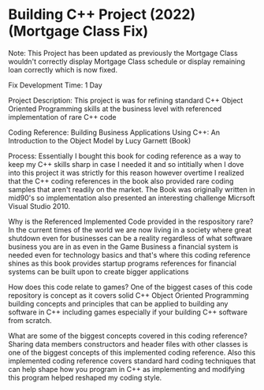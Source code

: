 # Building C++ Project (2022) (Mortgage Class Fix) 
Note: This Project has been updated as previously the Mortgage Class wouldn't correctly display Mortgage Class schedule or display remaining loan correctly which is now fixed.

Fix Development Time: 1 Day


Project Description: This project is was for refining standard C++ Object Oriented Programming skills at the business level with referenced implementation of rare C++ code

Coding Reference: Building Business Applications Using C++: An Introduction to the Object Model by Lucy Garnett (Book)

Process: Essentially I bought this book for coding reference as a way to keep my C++ skills sharp in case I needed it and so intitially when I dove into this project it was strictly for this reason however overtime I realized that the C++ coding references in the book also provided rare coding samples that aren't readily on the market. The Book was originally written in mid90's so implementation also presented an interesting challenge Micrsoft Visual Studio 2010.

Why is the Referenced Implemented Code provided in the respository rare?
In the current times of the world we are now living in a society where great shutdown even for businesses can be a reality regardless of what software business you are in as even in the Game Business a financial system is needed even for technology basics and that's where this coding reference shines as this book provides startup programs references for financial systems can be built upon to create bigger applications

How does this code relate to games?
One of the biggest cases of this code repository is concept as it covers solid C++ Object Oriented Programming building concepts and principles that can be applied to building any software in C++ including games especially if your building C++ software from scratch.

What are some of the biggest concepts covered in this coding reference?
Sharing data members constructors and header files with other classes is one of the biggest concepts of this implemented coding reference. Also this implemented coding reference covers standard hard coding techniques that can help shape how you program in C++ as implementing and modifying this program helped reshaped my coding style.
